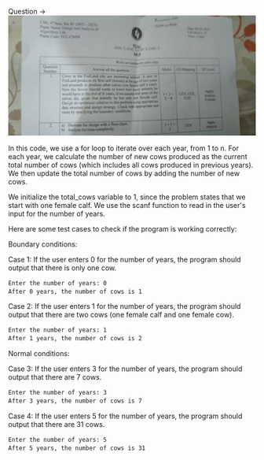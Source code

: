 Question ->
![](./b3.jpg)


In this code, we use a for loop to iterate over each year, from 1 to n. For each year, we calculate the number of new cows produced as the current total number of cows (which includes all cows produced in previous years). We then update the total number of cows by adding the number of new cows.

We initialize the total_cows variable to 1, since the problem states that we start with one female calf. We use the scanf function to read in the user's input for the number of years.

Here are some test cases to check if the program is working correctly:

Boundary conditions:

Case 1: If the user enters 0 for the number of years, the program should output that there is only one cow.


```bash
Enter the number of years: 0
After 0 years, the number of cows is 1
```

Case 2: If the user enters 1 for the number of years, the program should output that there are two cows (one female calf and one female cow).

```bash
Enter the number of years: 1
After 1 years, the number of cows is 2
```

Normal conditions:

Case 3: If the user enters 3 for the number of years, the program should output that there are 7 cows.

```bash
Enter the number of years: 3
After 3 years, the number of cows is 7
```

Case 4: If the user enters 5 for the number of years, the program should output that there are 31 cows.

```bash
Enter the number of years: 5
After 5 years, the number of cows is 31
```
